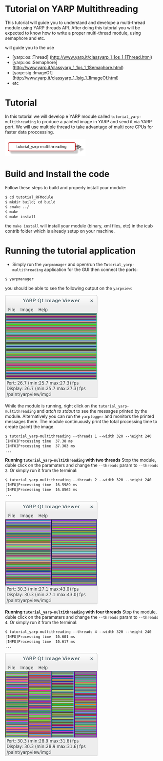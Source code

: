 Tutorial on YARP Multithreading 
=======================================

This tutorial will guide you to understand and develope a multi-thread module using YARP threads API. 
After doing this tutorial you will be expected to know how to write a proper multi-thread module, using semaphore and etc. 


will guide you to the use 
- [yarp::os::Thread] (http://www.yarp.it/classyarp_1_1os_1_1Thread.html)
- [yarp::os::Semaphore] (http://www.yarp.it/classyarp_1_1os_1_1Semaphore.html)
- [yarp::sig::ImageOf<T>] (http://www.yarp.it/classyarp_1_1sig_1_1ImageOf.html) 
- etc 


# Tutorial
In this tutorial we will develop e YARP module called `tutorial_yarp-multithreading` to produce a painted image in YARP and send it via YARP port. We will use multiple thread to take advantage of multi core CPUs for faster data proccessing. 

![module](/misc/tutorial_yarp-multithreading.png)

# Build and Install the code
Follow these steps to build and properly install your module: 
```
$ cd tutotial_RFModule
$ mkdir build; cd build
$ cmake ../
$ make
$ make install
```
the `make install` will install your module (binary, xml files, etc) in the icub contrib folder which is already setup on your machine. 

# Running the tutorial application
- Simply run the `yarpmanager` and open/run the `Tutorial_yarp-multithreading` application for the GUI then connect the ports: 

```
$ yarpmanager
```
you should be able to see the following output on the `yarpview`: 

![module](/misc/threads_1.png)

While the module is running, right click on the `tutorial_yarp-multithreading` and *attch to stdout* to see the messages printed by the module. Alternatively you can run the `yarplogger` and monitors the printed messages there. The module continuously print the total processing time to create (paint) the image. 

```
$ tutorial_yarp-multithreading --threads 1 --width 320 --height 240
[INFO]Processing time  37.38 ms 
[INFO]Processing time  37.303 ms 
...
```

**Running `tutorial_yarp-multithreading` with two threads**
Stop the module, duble click on the paramaters and change the `--threads` param to `--threads 2`. Or simply run it from the terminal: 

```
$ tutorial_yarp-multithreading --threads 2 --width 320 --height 240
[INFO]Processing time  16.5989 ms 
[INFO]Processing time  16.8562 ms 
...
```

![module](/misc/threads_2.png)

**Running `tutorial_yarp-multithreading` with four threads**
Stop the module, duble click on the paramaters and change the `--threads` param to `--threads 4`. Or simply run it from the terminal: 

```
$ tutorial_yarp-multithreading --threads 4 --width 320 --height 240
[INFO]Processing time  10.601 ms 
[INFO]Processing time  10.617 ms 
...
```

![module](/misc/threads_4.png)


